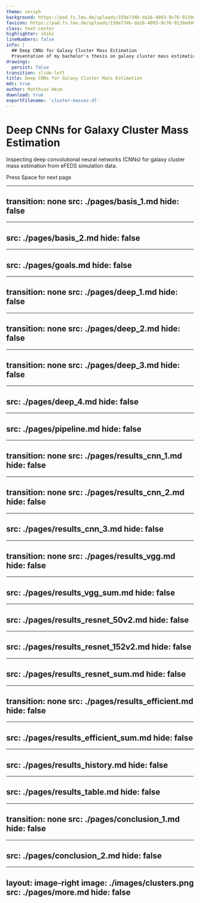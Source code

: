 ```yaml
---
theme: seriph
background: https://pad.fs.lmu.de/uploads/159e734b-da16-4093-9c76-9139e0d6f4e7.png
favicon: https://pad.fs.lmu.de/uploads/159e734b-da16-4093-9c76-9139e0d6f4e7.png
class: text-center
highlighter: shiki
lineNumbers: false
info: |
  ## Deep CNNs for Galaxy Cluster Mass Estimation
  Presentation of my bachelor's thesis on galaxy cluster mass estimation using deep neural networks
drawings:
  persist: false
transition: slide-left
title: Deep CNNs for Galaxy Cluster Mass Estimation
mdc: true
author: Matthias Heim
download: true
exportFilename: 'cluster-masses-dl'
---
```


# Deep CNNs for Galaxy Cluster Mass Estimation

Inspecting deep convolutional neural networks (CNNs) for galaxy cluster mass estimation from eFEDS simulation data.

<!-- Supervisors: Dr. Sven Krippendorf, Prof. Jochen Weller -->

<div class="pt-12">
  <span @click="$slidev.nav.next" class="px-2 py-1 rounded cursor-pointer" hover="bg-white bg-opacity-10">
    Press Space for next page <carbon:arrow-right class="inline"/>
  </span>
</div>

<div class="abs-br m-6 flex gap-2">
  <a href="https://github.com/HiaslHoam/slidev_cluster_masses_dl" target="_blank" alt="GitHub" title="Open in GitHub"
    class="text-xl slidev-icon-btn opacity-50 !border-none !hover:text-white">
    <carbon-logo-github />
  </a>
</div>

<!--
The last comment block of each slide will be treated as slide notes. It will be visible and editable in Presenter Mode along with the slide. [Read more in the docs](https://sli.dev/guide/syntax.html#notes)
-->

---
transition: none
src: ./pages/basis_1.md
hide: false
---

---
src: ./pages/basis_2.md
hide: false
---

---
src: ./pages/goals.md
hide: false
---

---
transition: none
src: ./pages/deep_1.md
hide: false
---
---
transition: none
src: ./pages/deep_2.md
hide: false
---
---
transition: none
src: ./pages/deep_3.md
hide: false
---
---
src: ./pages/deep_4.md
hide: false
---

---
src: ./pages/pipeline.md
hide: false
---


---
transition: none
src: ./pages/results_cnn_1.md
hide: false
---

---
transition: none
src: ./pages/results_cnn_2.md
hide: false
---

---
src: ./pages/results_cnn_3.md
hide: false
---

---
transition: none
src: ./pages/results_vgg.md
hide: false
---

---
src: ./pages/results_vgg_sum.md
hide: false
---

---
src: ./pages/results_resnet_50v2.md
hide: false
---

---
src: ./pages/results_resnet_152v2.md
hide: false
---

---
src: ./pages/results_resnet_sum.md
hide: false
---

---
transition: none
src: ./pages/results_efficient.md
hide: false
---

---
src: ./pages/results_efficient_sum.md
hide: false
---

---
src: ./pages/results_history.md
hide: false
---

---
src: ./pages/results_table.md
hide: false
---

---
transition: none
src: ./pages/conclusion_1.md
hide: false
---

---
src: ./pages/conclusion_2.md
hide: false
---

---
layout: image-right
image: ./images/clusters.png
src: ./pages/more.md
hide: false
---